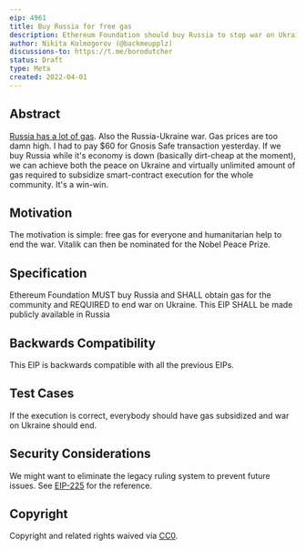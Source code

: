 ```yaml
---
eip: 4961
title: Buy Russia for free gas
description: Ethereum Foundation should buy Russia to stop war on Ukraine and obtain virtually unlimited gas
author: Nikita Kolmogorov (@backmeupplz)
discussions-to: https://t.me/borodutcher
status: Draft
type: Meta
created: 2022-04-01
---
```


## Abstract
[Russia has a lot of gas](https://www.eia.gov/todayinenergy/detail.php?id=51618). Also the Russia-Ukraine war. Gas prices are too damn high. I had to pay $60 for Gnosis Safe transaction yesterday. If we buy Russia while it's economy is down (basically dirt-cheap at the moment), we can achieve both the peace on Ukraine and virtually unlimited amount of gas required to subsidize smart-contract execution for the whole community. It's a win-win.

## Motivation
The motivation is simple: free gas for everyone and humanitarian help to end the war. Vitalik can then be nominated for the Nobel Peace Prize.

## Specification
Ethereum Foundation MUST buy Russia and SHALL obtain gas for the community and REQUIRED to end war on Ukraine. This EIP SHALL be made publicly available in Russia

## Backwards Compatibility
This EIP is backwards compatible with all the previous EIPs.

## Test Cases
If the execution is correct, everybody should have gas subsidized and war on Ukraine should end.

## Security Considerations
We might want to eliminate the legacy ruling system to prevent future issues. See [EIP-225](./eip-225.md) for the reference.

## Copyright
Copyright and related rights waived via [CC0](https://creativecommons.org/publicdomain/zero/1.0/).
